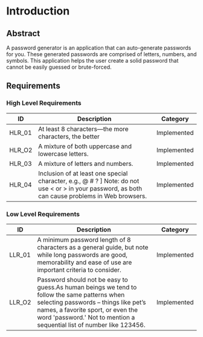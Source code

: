 # Introduction
## Abstract
A password generator is an application that can auto-generate passwords for you. These generated passwords are comprised of letters, numbers, and symbols. This application helps the user create a solid password that cannot be easily guessed or brute-forced.
## Requirements
### High Level Requirements
|**ID**|**Description**|**Category**|
| - | - | - |
|HLR_01|At least 8 characters—the more characters, the better|Implemented|
|HLR_O2|A mixture of both uppercase and lowercase letters.|Implemented|
|HLR_03|A mixture of letters and numbers.|Implemented|
|HLR_04|Inclusion of at least one special character, e.g., @ # ? ] Note: do not use < or > in your password, as both can cause problems in Web browsers.|Implemented|
### Low Level Requirements
|**ID**|**Description**|**Category**|
| - | - | - |
|LLR_01|A minimum password length of 8 characters as a general guide, but note while long passwords are good, memorability and ease of use are important criteria to consider. |Implemented|
|LLR_O2|Password should not be easy to guess.As human beings we tend to follow the same patterns when selecting passwords – things like pet’s names, a favorite sport, or even the word 'password.'  Not to mention a sequential list of number like 123456. |Implemented|

